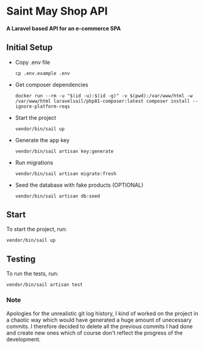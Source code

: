 # Saint May Shop API

#### A Laravel based API for an e-commerce SPA


## Initial Setup
- Copy .env file
    ```
    cp .env.example .env
    ```
- Get composer dependencies
    ```
    docker run --rm -u "$(id -u):$(id -g)" -v $(pwd):/var/www/html -w /var/www/html laravelsail/php81-composer:latest composer install --ignore-platform-reqs
    ```
- Start the project
    ```
    vendor/bin/sail up
    ```
- Generate the app key
    ```
    vendor/bin/sail artisan key:generate
    ```
- Run migrations
    ```
    vendor/bin/sail artisan migrate:fresh
    ```
- Seed the database with fake products (OPTIONAL)
    ```
    vendor/bin/sail artisan db:seed
    ```


## Start

To start the project, run:
```
vendor/bin/sail up
```

## Testing

To run the tests, run:
```
vendor/bin/sail artisan test
```



### Note
Apologies for the unrealistic git log history, I kind of worked on the project in a chaotic way which would have generated a huge amount of unecessary commits. I therefore decided to delete all the previous commits I had done and create new ones which of course don't reflect the progress of the development.